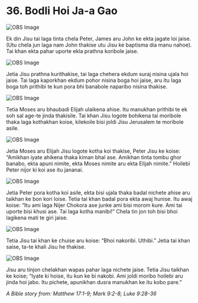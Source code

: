 # 36. Bodli Hoi Ja-a Gao

![OBS Image](https://cdn.door43.org/obs/jpg/360px/obs-en-36-01.jpg)

Ek din Jisu tai laga tinta chela Peter, James aru John ke ekta jagate loi jaise. (Utu chela jun laga nam John thakise utu Jisu ke baptisma dia manu nahoe). Tai khan ekta pahar uporte ekla prathna koribole jaise. 

![OBS Image](https://cdn.door43.org/obs/jpg/360px/obs-en-36-02.jpg)

Jetia Jisu prathna kurithakise, tai laga chehera ekdum suraj nisina ujala hoi jaise. Tai laga kaporkhan ekdum pohor nisina boga hoi jaise, aru itu laga boga toh prithibi te kun pora bhi banabole naparibo nisina thakise. 

![OBS Image](https://cdn.door43.org/obs/jpg/360px/obs-en-36-03.jpg)

Tetia Moses aru bhaubadi Elijah ulaikena ahise. Itu manukhan prithibi te ek soh sal age-te jinda thakisile. Tai khan Jisu logote bohikena tai moribole thaka laga kothakhan koise, kilekoile bisi joldi Jisu Jerusalem te moribole asile. 

![OBS Image](https://cdn.door43.org/obs/jpg/360px/obs-en-36-04.jpg)

Jetia Moses aru Elijah Jisu logote kotha koi thakise, Peter Jisu ke koise: “Amikhan iyate ahikena thaka kiman bhal ase. Amikhan tinta tombu ghor banabo, ekta apuni nimite, ekta Moses nimite aru ekta Elijah nimite.” Hoilebi Peter nijor ki koi ase itu jananai. 

![OBS Image](https://cdn.door43.org/obs/jpg/360px/obs-en-36-05.jpg)

Jetia Peter pora kotha koi asile, ekta bisi ujala thaka badal nichete ahise aru taikhan ke bon kori loise. Tetia tai khan badal pora ekta awaj hunise. Itu awaj koise: “Itu ami laga Nijer Chokora ase junke ami bisi morom kure. Ami tai uporte bisi khusi ase. Tai laga kotha manibi!” Chela tin jon toh bisi bhoi lagikena mati te giri jaise. 

![OBS Image](https://cdn.door43.org/obs/jpg/360px/obs-en-36-06.jpg)

Tetia Jisu tai khan ke chuise aru koise: “Bhoi nakoribi. Uthibi.” Jetia tai khan saise, ta-te khali Jisu he thakise. 

![OBS Image](https://cdn.door43.org/obs/jpg/360px/obs-en-36-07.jpg)

Jisu aru tinjon chelakhan wapas pahar laga nichete jaise. Tetia Jisu taikhan ke koise; “Iyate ki hoise, itu kun ke bi nakobi. Ami joldi moribo hoilebi aru jinda hoi jabo. Itu pichete, apunikhan dusra manukhan ke itu kobo pare.”

_A Bible story from: Matthew 17:1-9; Mark 9:2-8; Luke 9:28-36_

